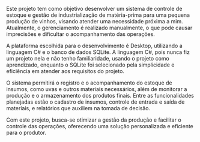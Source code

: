 Este projeto tem como objetivo desenvolver um sistema de controle de estoque e gestão de industrialização de matéria-prima para uma pequena produção de vinhos, visando atender uma necessidade próxima a mim. Atualmente, o gerenciamento é realizado manualmente, o que pode causar imprecisões e dificultar o acompanhamento das operações.

A plataforma escolhida para o desenvolvimento é Desktop, utilizando a linguagem C# e o banco de dados SQLite. A linguagem C#, pois nunca fiz um projeto nela e não tenho familiaridade, usando o projeto como aprendizado, enquanto o SQLite foi selecionado pela simplicidade e eficiência em atender aos requisitos do projeto.

O sistema permitirá o registro e o acompanhamento do estoque de insumos, como uvas e outros materiais necessários, além de monitorar a produção e o armazenamento dos produtos finais. Entre as funcionalidades planejadas estão o cadastro de insumos, controle de entrada e saída de materiais, e relatórios que auxiliem na tomada de decisão.

Com este projeto, busca-se otimizar a gestão da produção e facilitar o controle das operações, oferecendo uma solução personalizada e eficiente para o produtor.
